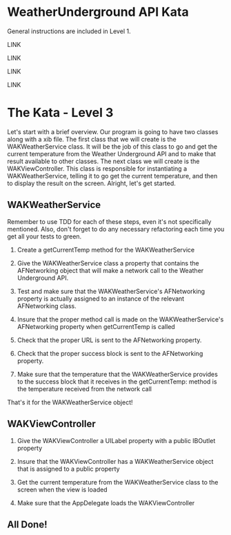 # WeatherUnderground API Kata

General instructions are included in Level 1.

LINK

LINK

LINK

LINK

# The Kata - Level 3

Let's start with a brief overview.  Our program is going to have two classes along with a xib file.  The first class that we will create is the WAKWeatherService class.  It will be the job of this class to go and get the current temperature from the Weather Underground API and to make that result available to other classes.  The next class we will create is the WAKViewController.  This class is responsible for instantiating a WAKWeatherService, telling it to go get the current temperature, and then to display the result on the screen.  Alright, let's get started. 

## WAKWeatherService 

Remember to use TDD for each of these steps, even it's not specifically mentioned.  Also, don't forget to do any necessary refactoring each time you get all your tests to green.

1.	Create a getCurrentTemp method for the WAKWeatherService

2.	Give the WAKWeatherService class a property that contains the AFNetworking object that will make a network call to the Weather Underground API.

3.	Test and make sure that the WAKWeatherService's AFNetworking property is actually assigned to an instance of the relevant AFNetworking class. 
           
4.	Insure that the proper method call is made on the WAKWeatherService's AFNetworking property when getCurrentTemp is called
   
5.	Check that the proper URL is sent to the AFNetworking property.
       
6.	Check that the proper success block is sent to the AFNetworking property.
       			
7.  Make sure that the temperature that the WAKWeatherService provides to the success block that it receives in the getCurrentTemp: method is the temperature received from the network call
				
That's it for the WAKWeatherService object!
			
## WAKViewController	

1.	Give the WAKViewController a UILabel property with a public IBOutlet property

2.	Insure that the WAKViewController has a WAKWeatherService object that is assigned to a public property 

3.	Get the current temperature from the WAKWeatherService class to the screen when the view is loaded

4.	Make sure that the AppDelegate loads the WAKViewController

## All Done!

